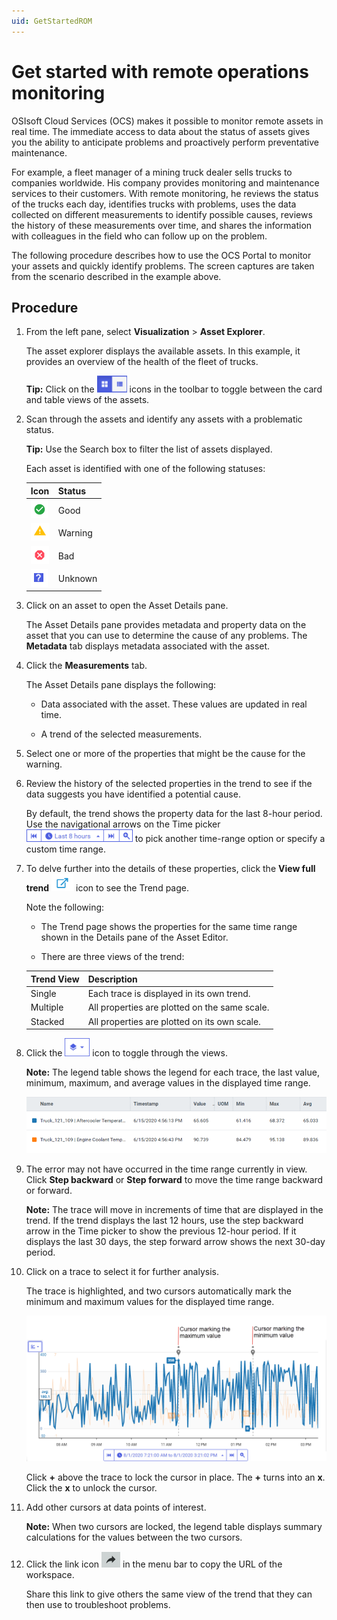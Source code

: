 ```yaml
---
uid: GetStartedROM
---
```


Get started with remote operations monitoring
=================================================

OSIsoft Cloud Services (OCS) makes it possible to monitor remote assets in real time. The immediate access to data about the status of assets gives you the ability to anticipate problems and proactively perform preventative maintenance.

For example, a fleet manager of a mining truck dealer sells trucks to companies worldwide. His company provides monitoring and maintenance services to their customers. With remote monitoring, he reviews the status of the trucks each day, identifies trucks with problems, uses the data collected on different measurements to identify possible causes, reviews the history of these measurements over time, and shares the information with colleagues in the field who can follow up on the problem.

The following procedure describes how to use the OCS Portal to monitor your assets and quickly identify problems. The screen captures are taken from the scenario described in the example above.

Procedure
---------

1. From the left pane, select **Visualization** > **Asset Explorer**. 
   
    The asset explorer displays the available assets. In this example, it provides an overview of the health of the fleet of trucks.

    **Tip:** Click on the ![](images/AssetEditor_icons.png) icons in the toolbar to toggle between the card and table views of the assets.
 
3. Scan through the assets and identify any assets with a problematic status.

    **Tip:** Use the Search box to filter the list of assets displayed.

    Each asset is identified with one of the following statuses:

    | Icon   | Status  |
    | ------ | ------- |
    | ![Okay icon](images/okay-icon.png) | Good    |
    | ![Warning icon](images/warning-icon.png) | Warning |
    | ![Alarm icon](images/alarm-icon.png)    | Bad |
    | ![Unknown icon](images/unknown-icon.png)    | Unknown |

1. Click on an asset to open the Asset Details pane.

    The Asset Details pane provides metadata and property data on the asset that you can use to determine the cause of any problems. The **Metadata** tab displays metadata associated with the asset.

1. Click the **Measurements** tab.

    The Asset Details pane displays the following:
    
     - Data associated with the asset. These values are updated in real time.
    
     - A trend of the selected measurements.

1. Select one or more of the properties that might be the cause for the warning.

1. Review the history of the selected properties in the trend to see if the data suggests you have identified a potential cause. 

    By default, the trend shows the property data for the last 8-hour period. Use the navigational arrows on the Time picker ![Time picker](images/Time-picker.png) to pick another time-range option or specify a custom time range.

1. To delve further into the details of these properties, click the **View full trend** ![View full trend icon](images/View_full_trend_icon.png) icon to see the Trend page.

    Note the following:

     - The Trend page shows the properties for the same time range shown in the Details pane of the Asset Editor.

     - There are three views of the trend:

      | Trend View                               | Description                                   |
      | ---------------------------------------- | --------------------------------------------- |
      | Single  | Each trace is displayed in its own trend.     |
      | Multiple        | All properties are plotted on the same scale. |
      | Stacked | All properties are plotted on its own scale.  |

1. Click the ![Trend views icon](images/trend-views-icon.png) icon to toggle through the views.

    **Note:** The legend table shows the legend for each trace, the last value, minimum, maximum, and average values in the displayed time range.

    ![Legend Table](images/Legend_Table_Med.png)
    
1. The error may not have occurred in the time range currently in view. Click **Step backward** or **Step forward** to move the time range backward or forward.

    **Note:** The trace will move in increments of time that are displayed in the trend. If the trend displays the last 12 hours, use the step backward arrow in the Time picker to show the previous 12-hour period. If it displays the last 30 days, the step forward arrow shows the next 30-day period.

1. Click on a trace to select it for further analysis.

    The trace is highlighted, and two cursors automatically mark the minimum and maximum values for the displayed time range.

    ![Maximum and minimum cursors](images/Max_min_cursors.png)

    Click **+** above the trace to lock the cursor in place. The **+** turns into an **x**. Click the **x** to unlock the cursor.

1. Add other cursors at data points of interest.

    **Note:** When two cursors are locked, the legend table displays summary calculations for the values between the two cursors.

1. Click the link icon ![Copy link icon](images/share-icon.png) in the menu bar to copy the URL of the workspace.

    Share this link to give others the same view of the trend that they can then use to troubleshoot problems.
